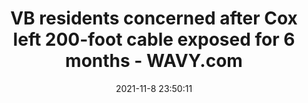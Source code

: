 ---
"title": "VB residents concerned after Cox left 200-foot cable exposed for 6 months - WAVY.com"
"date": "2021-11-8 23:50:11"
"feed_name": "GOOGLENEWSCONSTRUCTION"
"feed_website": "https://news.google.com/search?q=construction%2Bincident&hl=en-US&gl=US&ceid=US:en"
"feed_rss": "https://news.google.com/rss/search?q=construction%2Bincident&hl=en-US&gl=US&ceid=US:en"
"link": "https://www.wavy.com/video/vb-residents-concerned-after-cox-left-200-foot-cable-exposed-for-6-months/7134688/"
"source": "{'href': 'https://www.wavy.com', 'title': 'WAVY.com'}"
"file": "_posts/2021-1-1-069c3ce87843e6fc0dc1dd34fe6f432008e95edb.md"
"accident": "0"
"drilling": "0"
"dead": "0"
"injured": "0"
"arrested": "0"
"place": "unknown place"
"where": "unknown site"
"causes": "unknown"
"place_uri": "unknown place"
---